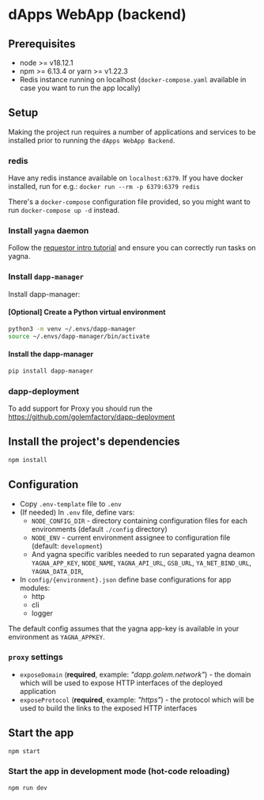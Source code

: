 # dApps WebApp (backend)

## Prerequisites

- node >= v18.12.1
- npm >= 6.13.4 or yarn >= v1.22.3
- Redis instance running on localhost (`docker-compose.yaml` available in case you want to run the app locally)

## Setup

Making the project run requires a number of applications and services to be installed prior to running
the `dApps WebApp Backend`.

### redis

Have any redis instance available on `localhost:6379`.
If you have docker installed, run for e.g.: `docker run --rm -p 6379:6379 redis`

There's a `docker-compose` configuration file provided, so you might want to run `docker-compose up -d` instead.

### Install `yagna` daemon

Follow
the [requestor intro tutorial](https://handbook.golem.network/requestor-tutorials/flash-tutorial-of-requestor-development)
and ensure you can correctly run tasks on yagna.

### Install `dapp-manager`

Install dapp-manager:

#### [Optional] Create a Python virtual environment

```bash
python3 -m venv ~/.envs/dapp-manager
source ~/.envs/dapp-manager/bin/activate
```

#### Install the dapp-manager

```bash
pip install dapp-manager
```

### dapp-deployment

To add support for Proxy you should run the https://github.com/golemfactory/dapp-deployment

## Install the project's dependencies

```bash
npm install
```

## Configuration

- Copy `.env-template` file to `.env`
- (If needed) In `.env` file, define vars:
  - `NODE_CONFIG_DIR` - directory containing configuration files for each environments (default `./config` directory)
  - `NODE_ENV` - current environment assignee to configuration file (default: `development`)
  - And yagna specific varibles needed to run separated yagna deamon
    `YAGNA_APP_KEY`,
    `NODE_NAME`,
    `YAGNA_API_URL`,
    `GSB_URL`,
    `YA_NET_BIND_URL`,
    `YAGNA_DATA_DIR`,
- In `config/{environment}.json` define base configurations for app modules:
  - http
  - cli
  - logger

The default config assumes that the yagna app-key is available in your environment as `YAGNA_APPKEY`.

### `proxy` settings

- `exposeDomain` (**required**, example: _"dapp.golem.network"_) - the domain which will be used to expose HTTP interfaces of the deployed application
- `exposeProtocol` (**required**, example: _"https"_) - the protocol which will be used to build the links to the exposed HTTP interfaces

## Start the app

```bash
npm start
```

### Start the app in development mode (hot-code reloading)

```bash
npm run dev
```
